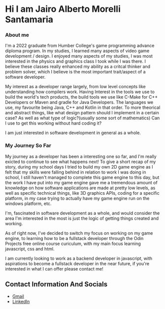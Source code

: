 # Hi I am Jairo Alberto Morelli Santamaria 

### About me 

I'm a 2022 graduate from Humber College's game programming advance diploma program. In my studies, I learned many aspects of video game development / design. I enjoyed 
many aspects of my studies, I was most interested in the physics and graphics class I took while I was there. I believe these classes 
really enhanced my ability as a critcal thinker and problem solver, which I believe is the most important trait/aspect of a software developer. 

My interest as a developer range largely, from low level concepts like understanding how compilers work. Having Interest in the tools we use to build the world's 
tech products, the build tools we use like C-Make for C++ Developers or Maven and gradle for Java Developers. The languages we use, my favourite being Java, C++ and Kotlin in that order. To more theorical and abstract things, like what design pattern should I implement in a certain case? As well as what type of logic?(usually some sort of mathematics) Can I use to get this working without hard coding it? 

I am just interested in software development in general as a whole.

### My Journey So Far

My journey as a developer has been a interesting one so far, and I'm really exicted to continue to see what happens next! 
To give a short recap of my story, during my school days I tried to build my own 2D game engine as I felt that my skills were falling behind in 
relation to work I was doing in school, I still haven't managed to complete this game engine to this day, but the work I have put into my game engine gave me 
a tremendous amount of knowledge on how software applications are made at pretty low levels, as well as specific technical things, like 3D graphics APIs,
coding for a specific platform, in my case trying to actually have my game engine run on the windows platform, etc. 

I'm, fascinated in software development as a whole, and would consider the area I'm interested in the most is just the logic of getting things created and working.

As of right now, I've decided to switch my focus on working on my game engine, to learning how to be a fullstack developer through the Odin Projects free online course curiculum, 
with my main focus learning javascript, css and html. 

I am currently looking to work as a backend developer in javascript, with aspirations to become a fullstack developer in the near future, if you're interested in what I can offer please contact me!

## Contact Information And Socials 
- [Gmail](mailto:jairoalbertomorelli@gmail.com)
- [LinkedIn](https://www.linkedin.com/in/jairo-alberto-morelli-santamaria-b1018514b)





